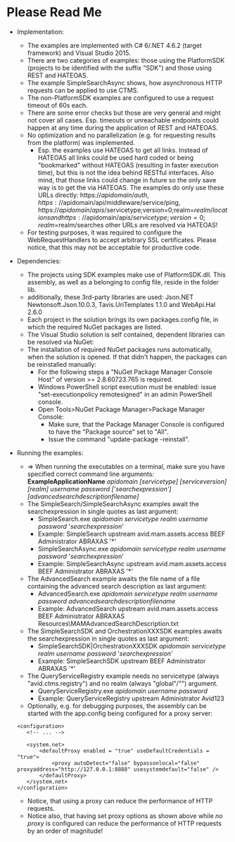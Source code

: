 # Please Read Me #
* Implementation:
    * The examples are implemented with C# 6/.NET 4.6.2 (target framework) and Visual Studio 2015.
    * There are two categories of examples: those using the PlatformSDK (projects to be identified with the suffix "SDK") and those using REST and HATEOAS.
    * The example SimpleSearchAsync shows, how asynchronous HTTP requests can be applied to use CTMS.
	* The non-PlatformSDK examples are configured to use a request timeout of 60s each.
	* There are some error checks but those are very general and might not cover all cases. Esp. timeouts or unreachable endpoints could happen at any time during the application of REST and HATEOAS.
    * No optimization and no parallelization (e.g. for requesting results from the platform) was implemented.
        * Esp. the examples use HATEOAS to get all links. Instead of HATEOAS all links could be used hard coded or being "bookmarked" without HATEOAS (resulting in faster execution time), but this is not the idea behind RESTful interfaces. Also mind, that those links could change in future so the only save way is to get the via HATEOAS. The examples do only use these URLs directly: https://$apidomain/auth, https://$apidomain/api/middleware/service/ping, https://$apidomain/apis/$servicetype;version=0;realm=$realm/locations and https://$apidomain/apis/$servicetype;version=0;realm=$realm/searches other URLs are resolved via HATEOAS!
    * For testing purposes, it was required to configure the WebRequestHandlers to accept arbitrary SSL certificates. Please notice, that this may not be acceptable for productive code.

* Dependencies:
    * The projects using SDK examples make use of PlatformSDK.dll. This assembly, as well as a belonging to config file, reside in the folder lib.
    * additionally, these 3rd-party libraries are used: Json.NET Newtonsoft.Json.10.0.3, Tavis.UriTemplates 1.1.0 and WebApi.Hal 2.6.0 
    * Each project in the solution brings its own packages.config file, in which the required NuGet packages are listed.
    * The Visual Studio solution is self contained, dependent libraries can be resolved via NuGet:
    * The installation of required NuGet packages runs automatically, when the solution is opened. If that didn't happen, the packages can be reinstalled manually:
        * For the following steps a "NuGet Package Manager Console Host" of version >= 2.8.60723.765 is required.
        * Windows PowerShell script execution must be enabled: issue "set-executionpolicy remotesigned" in an admin PowerShell console.
        * Open Tools>NuGet Package Manager>Package Manager Console:
            * Make sure, that the Package Manager Console is configured to have the "Package source" set to "All".
            * Issue the command "update-package -reinstall".

* Running the examples:
    * => When running the executables on a terminal, make sure you have specified correct command line arguments: __ExampleApplicationName__ _apidomain_ _[servicetype]_ _[serviceversion]_ _[realm]_ _username_ _password_ _['searchexpression']_ _[advancedsearchdescriptionfilename]_
    * The SimpleSearch/SimpleSearchAsync examples await the searchexpression in single quotes as last argument:
        * SimpleSearch.exe _apidomain_ _servicetype_ _realm_ _username_ _password_ '_searchexpression_'
        * Example: SimpleSearch upstream avid.mam.assets.access BEEF Administrator ABRAXAS '*'
		* SimpleSearchAsync.exe _apidomain_ _servicetype_ _realm_ _username_ _password_ '_searchexpression_'
        * Example: SimpleSearchAsync upstream avid.mam.assets.access BEEF Administrator ABRAXAS '*'
    * The AdvancedSearch example awaits the file name of a file containing the advanced search description as last argument:
        * AdvancedSearch.exe _apidomain_ _servicetype_ _realm_ _username_ _password_ _advancedsearchdescriptionfilename_
        * Example: AdvancedSearch upstream avid.mam.assets.access BEEF Administrator ABRAXAS Resources\MAMAdvancedSearchDescription.txt
    * The SimpleSearchSDK and OrchestrationXXXSDK examples awaits the searchexpression in single quotes as last argument:
        * SimpleSearchSDK|OrchestrationXXXSDK _apidomain_ _servicetype_ _realm_ _username_ _password_ '_searchexpression_'
        * Example: SimpleSearchSDK upstream BEEF Administrator ABRAXAS '*'
    * The QueryServiceRegistry example needs no servicetype (always "avid.ctms.registry") and no realm (always "global"/"") argument.
        * QueryServiceRegistry.exe _apidomain_ _username_ _password_
        * Example: QueryServiceRegistry upstream Administrator Avid123
    * Optionally, e.g. for debugging purposes, the assembly can be started with the app.config being configured for a proxy server:
     ```
    <configuration>
        <!-- ... -->

        <system.net>
            <defaultProxy enabled = "true" useDefaultCredentials = "true">
                <proxy autoDetect="false" bypassonlocal="false" proxyaddress="http://127.0.0.1:8888" usesystemdefault="false" />
            </defaultProxy>
        </system.net>
    </configuration>
     ```

     * Notice, that using a proxy can reduce the performance of HTTP requests.
     * Notice also, that having set proxy options as shown above while *no proxy* is configured can reduce the performance of HTTP requests by an order of magnitude!
